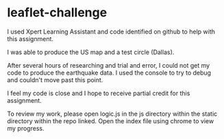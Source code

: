 # leaflet-challenge

I used Xpert Learning Assistant and code identified on github to help with this assignment. 

I was able to produce the US map and a test circle (Dallas).

After several hours of researching and trial and error, I could not get my code to produce the earthquake data. I used the console to try to debug and couldn't move past this point.

I feel my code is close and I hope to receive partial credit for this assignment.

To review my work, please open logic.js in the js directory within the static directory within the repo linked. Open the index file using chrome to view my progress.